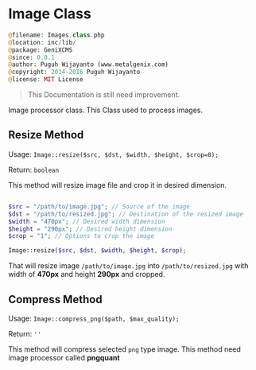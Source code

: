 # Image Class

```php
@filename: Images.class.php
@location: inc/lib/
@package: GeniXCMS
@since: 0.0.1
@author: Puguh Wijayanto (www.metalgenix.com)
@copyright: 2014-2016 Puguh Wijayanto
@license: MIT License
```

> This Documentation is still need improvement.

Image processor class. This Class used to process images.

## Resize Method

Usage: `Image::resize($src, $dst, $width, $height, $crop=0);`

Return: `boolean`

This method will resize image file and crop it in desired dimension. 

```php

$src = "/path/to/image.jpg"; // Source of the image
$dst = "/path/to/resized.jpg"; // Destination of the resized image
$width = "470px"; // Desired width dimension
$height = "290px"; // Desired height dimension
$crop = "1"; // Options to crop the image

Image::resize($src, $dst, $width, $height, $crop);
```

That will resize image `/path/to/image.jpg` into `/path/to/resized.jpg` with width of **470px** and height **290px** and cropped.


## Compress Method

Usage: `Image::compress_png($path, $max_quality);`

Return: `''`

This method will compress selected `png` type image. This method need image processor called **pngquant** 